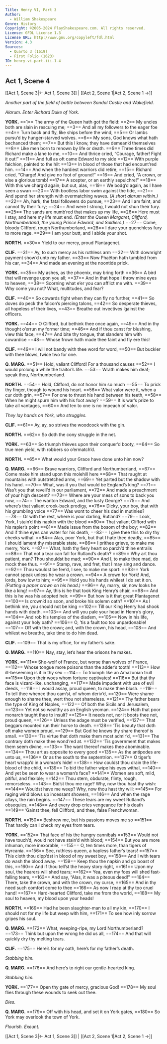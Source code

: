 ```yaml
---
Title: Henry VI, Part 3
Author: 
  - William Shakespeare
Genre: History
Copyright: ©2005-2024 PlayShakespeare.com. All rights reserved.
License: GFDL License 1.3
License URL: http://www.gnu.org/copyleft/fdl.html
Version: 4.3
Sources:
  - Quarto 3 (1619)
  - First Folio (1623)
ID: henry-vi-part-iii-1-4
---
```


## Act 1, Scene 4
[[Act 1, Scene 3|← Act 1, Scene 3]] | [[Act 2, Scene 1|Act 2, Scene 1 →]]

*Another part of the field of battle between Sandal Castle and Wakefield.*

*Alarum. Enter Richard Duke of York.*

**YORK.**
==1== The army of the Queen hath got the field:
==2== My uncles both are slain in rescuing me;
==3== And all my followers to the eager foe
==4== Turn back and fly, like ships before the wind,
==5== Or lambs pursu’d by hunger-starved wolves.
==6== My sons, God knows what hath bechanced them;
==7== But this I know, they have demean’d themselves
==8== Like men born to renown by life or death.
==9== Three times did Richard make a lane to me,
==10== And thrice cried, “Courage, father! Fight it out!”
==11== And full as oft came Edward to my side
==12== With purple falchion, painted to the hilt
==13== In blood of those that had encount’red him.
==14== And when the hardiest warriors did retire,
==15== Richard cried, “Charge! And give no foot of ground!”
==16== And cried, “A crown, or else a glorious tomb!
==17== A scepter, or an earthly sepulchre!”
==18== With this we charg’d again; but out, alas,
==19== We bodg’d again, as I have seen a swan
==20== With bootless labor swim against the tide,
==21== And spend her strength with overmatching waves.
*(A short alarum within.)*
==22== Ah, hark, the fatal followers do pursue,
==23== And I am faint, and cannot fly their fury;
==24== And were I strong, I would not shun their fury.
==25== The sands are numb’red that makes up my life,
==26== Here must I stay, and here my life must end.
*(Enter the Queen Margaret, Clifford, Northumberland, the young Prince Edward, and Soldiers.)*
==27== Come, bloody Clifford, rough Northumberland,
==28== I dare your quenchless fury to more rage.
==29== I am your butt, and I abide your shot.

**NORTH.**
==30== Yield to our mercy, proud Plantagenet.

**CLIF.**
==31== Ay, to such mercy as his ruthless arm
==32== With downright payment show’d unto my father.
==33== Now Phaëton hath tumbled from his car,
==34== And made an evening at the noontide prick.

**YORK.**
==35== My ashes, as the phoenix, may bring forth
==36== A bird that will revenge upon you all;
==37== And in that hope I throw mine eyes to heaven,
==38== Scorning what e’er you can afflict me with.
==39== Why come you not? What, multitudes, and fear?

**CLIF.**
==40== So cowards fight when they can fly no further,
==41== So doves do peck the falcon’s piercing talons,
==42== So desperate thieves, all hopeless of their lives,
==43== Breathe out invectives ’gainst the officers.

**YORK.**
==44== O Clifford, but bethink thee once again,
==45== And in thy thought o’errun my former time;
==46== And if thou canst for blushing, view this face,
==47== And bite thy tongue, that slanders him with cowardice
==48== Whose frown hath made thee faint and fly ere this!

**CLIF.**
==49== I will not bandy with thee word for word,
==50== But buckler with thee blows, twice two for one.

**Q. MARG.**
==51== Hold, valiant Clifford! For a thousand causes
==52== I would prolong a while the traitor’s life.
==53== Wrath makes him deaf; speak thou, Northumberland.

**NORTH.**
==54== Hold, Clifford, do not honor him so much
==55== To prick thy finger, though to wound his heart.
==56== What valor were it, when a cur doth grin,
==57== For one to thrust his hand between his teeth,
==58== When he might spurn him with his foot away?
==59== It is war’s prize to take all vantages,
==60== And ten to one is no impeach of valor.

*They lay hands on York, who struggles.*

**CLIF.**
==61== Ay, ay, so strives the woodcock with the gin.

**NORTH.**
==62== So doth the cony struggle in the net.

**YORK.**
==63== So triumph thieves upon their conquer’d booty,
==64== So true men yield, with robbers so o’ermatch’d.

**NORTH.**
==65== What would your Grace have done unto him now?

**Q. MARG.**
==66== Brave warriors, Clifford and Northumberland,
==67== Come make him stand upon this molehill here
==68== That raught at mountains with outstretched arms,
==69== Yet parted but the shadow with his hand.
==70== What, was it you that would be England’s king?
==71== Was’t you that revell’d in our parliament,
==72== And made a preachment of your high descent?
==73== Where are your mess of sons to back you now,
==74== The wanton Edward, and the lusty George?
==75== And where’s that valiant crook-back prodigy,
==76== Dicky, your boy, that with his grumbling voice
==77== Was wont to cheer his dad in mutinies?
==78== Or with the rest, where is your darling, Rutland?
==79== Look, York, I stain’d this napkin with the blood
==80== That valiant Clifford with his rapier’s point
==81== Made issue from the bosom of the boy;
==82== And if thine eyes can water for his death,
==83== I give thee this to dry thy cheeks withal.
==84== Alas, poor York, but that I hate thee deadly,
==85== I should lament thy miserable state.
==86== I prithee grieve, to make me merry, York.
==87== What, hath thy fiery heart so parch’d thine entrails
==88== That not a tear can fall for Rutland’s death?
==89== Why art thou patient, man? Thou shouldst be mad;
==90== And I, to make thee mad, do mock thee thus.
==91== Stamp, rave, and fret, that I may sing and dance.
==92== Thou wouldst be fee’d, I see, to make me sport:
==93== York cannot speak unless he wear a crown.
==94== A crown for York! And, lords, bow low to him;
==95== Hold you his hands whilest I do set it on.
*(Putting a paper crown on his head.)*
==96== Ay, marry, sir, now looks he like a king!
==97== Ay, this is he that took King Henry’s chair,
==98== And this is he was his adopted heir.
==99== But how is it that great Plantagenet
==100== Is crown’d so soon, and broke his solemn oath?
==101== As I bethink me, you should not be king
==102== Till our King Henry had shook hands with death.
==103== And will you pale your head in Henry’s glory,
==104== And rob his temples of the diadem,
==105== Now in his life, against your holy oath?
==106== O, ’tis a fault too too unpardonable!
==107== Off with the crown; and, with the crown, his head,
==108== And whilest we breathe, take time to do him dead.

**CLIF.**
==109== That is my office, for my father’s sake.

**Q. MARG.**
==110== Nay, stay, let’s hear the orisons he makes.

**YORK.**
==111== She-wolf of France, but worse than wolves of France,
==112== Whose tongue more poisons than the adder’s tooth!
==113== How ill-beseeming is it in thy sex
==114== To triumph like an Amazonian trull
==115== Upon their woes whom fortune captivates!
==116== But that thy face is vizard-like, unchanging,
==117== Made impudent with use of evil deeds,
==118== I would assay, proud queen, to make thee blush.
==119== To tell thee whence thou cam’st, of whom deriv’d,
==120== Were shame enough to shame thee, wert thou not shameless.
==121== Thy father bears the type of King of Naples,
==122== Of both the Sicils and Jerusalem,
==123== Yet not so wealthy as an English yeoman.
==124== Hath that poor monarch taught thee to insult?
==125== It needs not, nor it boots thee not, proud queen,
==126== Unless the adage must be verified,
==127== That beggars mounted run their horse to death.
==128== ’Tis beauty that doth oft make women proud,
==129== But God he knows thy share thereof is small.
==130== ’Tis virtue that doth make them most admir’d,
==131== The contrary doth make thee wond’red at.
==132== ’Tis government that makes them seem divine,
==133== The want thereof makes thee abominable.
==134== Thou art as opposite to every good
==135== As the antipodes are unto us,
==136== Or as the south to the septentrion.
==137== O tiger’s heart wrapp’d in a woman’s hide!
==138== How couldst thou drain the life-blood of the child,
==139== To bid the father wipe his eyes withal,
==140== And yet be seen to wear a woman’s face?
==141== Women are soft, mild, pitiful, and flexible;
==142== Thou stern, obdurate, flinty, rough, remorseless.
==143== Bid’st thou me rage? Why, now thou hast thy wish:
==144== Wouldst have me weep? Why, now thou hast thy will:
==145== For raging wind blows up incessant showers,
==146== And when the rage allays, the rain begins.
==147== These tears are my sweet Rutland’s obsequies,
==148== And every drop cries vengeance for his death
==149== ’Gainst thee, fell Clifford, and thee, false Frenchwoman.

**NORTH.**
==150== Beshrew me, but his passions moves me so
==151== That hardly can I check my eyes from tears.

**YORK.**
==152== That face of his the hungry cannibals
==153== Would not have touch’d, would not have stain’d with blood;
==154== But you are more inhuman, more inexorable,
==155== O, ten times more, than tigers of Hyrcania.
==156== See, ruthless queen, a hapless father’s tears!
==157== This cloth thou dipp’dst in blood of my sweet boy,
==158== And I with tears do wash the blood away.
==159== Keep thou the napkin and go boast of this,
==160== And if thou tell’st the heavy story right,
==161== Upon my soul, the hearers will shed tears;
==162== Yea, even my foes will shed fast-falling tears,
==163== And say, “Alas, it was a piteous deed!”
==164== There, take the crown, and with the crown, my curse,
==165== And in thy need such comfort come to thee
==166== As now I reap at thy too cruel hand!
==167== Hard-hearted Clifford, take me from the world,
==168== My soul to heaven, my blood upon your heads!

**NORTH.**
==169== Had he been slaughter-man to all my kin,
==170== I should not for my life but weep with him,
==171== To see how inly sorrow gripes his soul.

**Q. MARG.**
==172== What, weeping-ripe, my Lord Northumberland?
==173== Think but upon the wrong he did us all,
==174== And that will quickly dry thy melting tears.

**CLIF.**
==175== Here’s for my oath, here’s for my father’s death.

*Stabbing him.*

**Q. MARG.**
==176== And here’s to right our gentle-hearted king.

*Stabbing him.*

**YORK.**
==177== Open thy gate of mercy, gracious God!
==178== My soul flies through these wounds to seek out thee.

*Dies.*

**Q. MARG.**
==179== Off with his head, and set it on York gates,
==180== So York may overlook the town of York.

*Flourish. Exeunt.*

[[Act 1, Scene 3|← Act 1, Scene 3]] | [[Act 2, Scene 1|Act 2, Scene 1 →]]